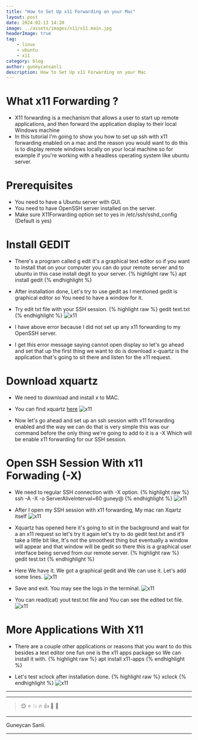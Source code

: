 ```yaml
---
title: "How to Set Up x11 Forwarding on your Mac"
layout: post
date: 2024-02-13 14:20
image: ../assets/images/x11/x11.main.jpg
headerImage: true
tag:
    - linux
    - ubuntu
    - x11
category: blog
author: guneycansanli
description: How to Set Up x11 Forwarding on your Mac
---
```


# What x11 Forwarding ?

-   X11 forwarding is a mechanism that allows a user to start up remote applications, and then forward the application display to their local Windows machine
-   In this tutorial I'm going to show you how to set up ssh with x11 forwarding enabled on a mac and the reason you would want to do this is to display remote windows locally on your local machine so for example if you're working with a headless operating system like ubuntu server.

# Prerequisites

-   You need to have a Ubuntu server with GUI.
-   You need to have OpenSSH server installed on the server.
-   Make sure X11Forwarding option set to yes in /etc/ssh/sshd_config (Default is yes)

# Install GEDIT

-   There's a program called g edit it's a graphical text editor so if you want to install that on your computer you can do your remote server and to ubuntu in this case install degit to your server.
{% highlight raw %}
  apt install gedit
{% endhighlight %}

-   After installation done, Let's try to use gedit as I mentioned gedit is graphical editor so You need to have a window for it.
-   Try edit txt file with your SSH session.
{% highlight raw %}
  gedit text.txt
{% endhighlight %}
![x11][1]

-   I have above error because I did not set up any x11 forwarding to my OpenSSH server.
-   I get this error message saying cannot open display so let's go ahead and set that up the first thing we want to do is download x-quartz is the application that's going to sit there and listen for the x11 request.

# Download xquartz

-   We need to download and install x to MAC.
-   You can find xquartz [here](https://www.xquartz.org/)
![x11][2]

-   Now let's go ahead and set up an ssh session with x11 forwarding enabled and the way we can do that is very simple this was our command before the only thing we're going to add to it is a -X Which will be enable x11 forwarding for our SSH session.

# Open SSH Session With x11 Forwading (-X)

-   We need to regular SSH connection with -X option.
{% highlight raw %}
  ssh -A -X -o ServerAliveInterval=60 guney@<IP-OF-SERVER>
{% endhighlight %}
![x11][3]

-   After I open my SSH session with x11 forwarding, My mac ran Xqartz itself
![x11][4]

-   Xquartz has opened here it's going to sit in the background and wait for a an x11 request so let's try it again let's try to do
    gedit test.txt and it'll take a little bit like, It's not the smoothest thing but eventually a window will appear and that window will be gedit so there this is a graphical user interface being served from our remote server.
{% highlight raw %}
  gedit test.txt
{% endhighlight %}

-   Here We have it. We got a graphical gedit and We can use it. Let's add some lines.
![x11][5]

-   Save and exit. You may see the logs in the terminal.
![x11][6]

-   You can read(cat) yout test.txt file and You can see the edited txt file.
![x11][7]

# More Applications With X11

-   There are a couple other applications or reasons that you want to do this besides a text editor one fun one is the x11 apps package so We can install it with.
{% highlight raw %}
  apt install x11-apps
{% endhighlight %}

-   Let's test xclock after installation done.
{% highlight raw %}
  xclock
{% endhighlight %}
![x11][8]

---

---

> :blush: :star: :boom: :fire: :+1: :eyes: :metal:

---

Guneycan Sanli.

---

[1]: ../assets/images/x11/x11-1.jpg
[2]: ../assets/images/x11/x11-2.jpg
[3]: ../assets/images/x11/x11-3.jpg
[4]: ../assets/images/x11/x11-4.jpg
[5]: ../assets/images/x11/x11-5.jpg
[6]: ../assets/images/x11/x11-6.jpg
[7]: ../assets/images/x11/x11-7.jpg
[8]: ../assets/images/x11/x11-8.jpg
